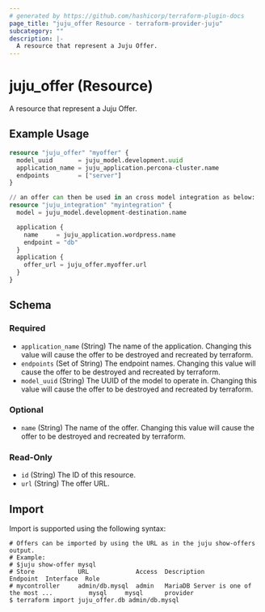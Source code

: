 ```yaml
---
# generated by https://github.com/hashicorp/terraform-plugin-docs
page_title: "juju_offer Resource - terraform-provider-juju"
subcategory: ""
description: |-
  A resource that represent a Juju Offer.
---
```


# juju_offer (Resource)

A resource that represent a Juju Offer.

## Example Usage

```terraform
resource "juju_offer" "myoffer" {
  model_uuid       = juju_model.development.uuid
  application_name = juju_application.percona-cluster.name
  endpoints        = ["server"]
}

// an offer can then be used in an cross model integration as below:
resource "juju_integration" "myintegration" {
  model = juju_model.development-destination.name

  application {
    name     = juju_application.wordpress.name
    endpoint = "db"
  }
  application {
    offer_url = juju_offer.myoffer.url
  }
}
```

<!-- schema generated by tfplugindocs -->
## Schema

### Required

- `application_name` (String) The name of the application. Changing this value will cause the offer to be destroyed and recreated by terraform.
- `endpoints` (Set of String) The endpoint names. Changing this value will cause the offer to be destroyed and recreated by terraform.
- `model_uuid` (String) The UUID of the model to operate in. Changing this value will cause the offer to be destroyed and recreated by terraform.

### Optional

- `name` (String) The name of the offer. Changing this value will cause the offer to be destroyed and recreated by terraform.

### Read-Only

- `id` (String) The ID of this resource.
- `url` (String) The offer URL.

## Import

Import is supported using the following syntax:

```shell
# Offers can be imported by using the URL as in the juju show-offers output.
# Example:
# $juju show-offer mysql
# Store            URL             Access  Description                                    Endpoint  Interface  Role
# mycontroller     admin/db.mysql  admin   MariaDB Server is one of the most ...          mysql     mysql      provider
$ terraform import juju_offer.db admin/db.mysql
```
